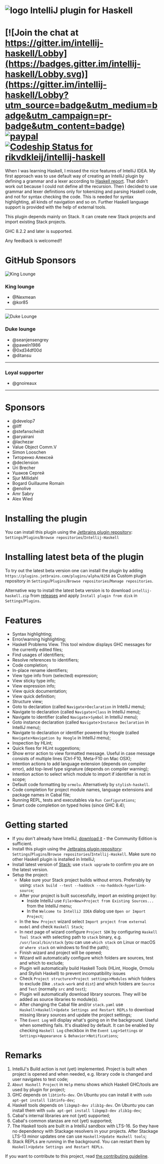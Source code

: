 # ![logo](logo/icon_intellij_haskell_32.png) IntelliJ plugin for Haskell

# [![Join the chat at https://gitter.im/intellij-haskell/Lobby](https://badges.gitter.im/intellij-haskell/Lobby.svg)](https://gitter.im/intellij-haskell/Lobby?utm_source=badge&utm_medium=badge&utm_campaign=pr-badge&utm_content=badge) [![paypal](https://www.paypalobjects.com/en_US/i/btn/btn_donateCC_LG.gif)](https://www.paypal.com/cgi-bin/webscr?cmd=_donations&business=H6QKQKFRKJBF2&item_name=IntelliJ-Haskell&currency_code=EUR) [![Codeship Status for rikvdkleij/intellij-haskell](https://app.codeship.com/projects/171b1960-3d31-0138-a733-12543791c0bd/status?branch=master)](https://app.codeship.com/projects/387346)

When I was learning Haskell, I missed the nice features of IntelliJ IDEA. My first approach
was to use default way of creating an IntelliJ plugin by defining a grammar and a lexer according to
[Haskell report](http://www.haskell.org/onlinereport/haskell2010/haskellch10.html). That didn't work out because I could not define all 
the recursion. 
Then I decided to use grammar and lexer definitions only for tokenizing and parsing Haskell code, and not for syntax checking the code. This is needed for syntax highlighting, all kinds of navigation and so on.
Further Haskell language support is provided with the help of external tools.

This plugin depends mainly on Stack. It can create new Stack projects and import existing Stack projects.

GHC 8.2.2 and later is supported.

Any feedback is welcomed!!

# GitHub Sponsors
![King Lounge](logo/king.png)  
### King lounge
* @Nexmean
* @kor85

___
![Duke Lounge](logo/duke.png) 
### Duke lounge
* @seanjensengrey
* @paweln1986
* @0xd34df00d
* @ditansu

___

### Loyal supporter
* @gnoireaux
___

# Sponsors
* @develop7
* @liff
* @stefanscheidt
* @aryairani
* @lachezar
* Value Object Comm.V
* Simon Looschen
* Титоренко Алексей
* @declension
* Uri Brecher
* Ушаков Сергей
* Sjur Millidahl
* Bogard Guillaume Romain
* @enolive
* Amr Sabry
* Alex Wied

# Installing the plugin
You can install this plugin using the [Jetbrains plugin repository](https://plugins.jetbrains.com/idea/plugin/8258-intellij-haskell):
  `Settings`/`Plugins`/`Browse repositories`/`Intellij-Haskell`

# Installing latest beta of the plugin
To try out the latest beta version one can install the plugin by adding `https://plugins.jetbrains.com/plugins/alpha/8258` as Custom plugin repository in `Settings`/`Plugins`/`Browse repositories`/`Manage repositories`.
 
Alternative way to install the latest beta version is to download `intellij-haskell.zip` from [releases](https://github.com/rikvdkleij/intellij-haskell/releases) and apply `Install plugin from disk` in `Settings`/`Plugins`.


# Features
- Syntax highlighting;
- Error/warning highlighting;
- Haskell Problems View. This tool window displays GHC messages for the currently edited files;
- Find usages of identifiers;
- Resolve references to identifiers;
- Code completion;
- In-place rename identifiers;
- View type info from (selected) expression;
- View sticky type info;
- View expression info;
- View quick documentation;
- View quick definition;
- Structure view;
- Goto to declaration (called `Navigate`>`Declaration` in IntelliJ menu);
- Navigate to declaration (called `Navigate`>`Class` in IntelliJ menu);
- Navigate to identifier (called `Navigate`>`Symbol` in IntelliJ menu);
- Goto instance declaration (called `Navigate`>`Instance Declaration` in IntelliJ menu);
- Navigate to declaration or identifier powered by Hoogle (called `Navigate`>`Navigation by Hoogle` in IntelliJ menu);
- Inspection by HLint;
- Quick fixes for HLint suggestions;
- Show error action to view formatted message. Useful in case message consists of multiple lines (Ctrl-F10, Meta-F10 on Mac OSX);
- Intention actions to add language extension (depends on compiler error), add top-level type signature (depends on compiler warning);
- Intention action to select which module to import if identifier is not in scope;
- Default code formatting by `ormolu`. Alternatively by `stylish-haskell`.
- Code completion for project module names, language extensions and package names in Cabal file;
- Running REPL, tests and executables via `Run Configurations`;
- Smart code completion on typed holes (since GHC 8.4);



# Getting started
- If you don't already have IntelliJ, [download it](https://www.jetbrains.com/idea/download/) - the Community Edition is sufficient.
- Install this plugin using the [Jetbrains plugin repository](https://plugins.jetbrains.com/idea/plugin/8258-intellij-haskell): `Settings`/`Plugins`/`Browse repositories`/`Intellij-Haskell`. Make sure no other Haskell plugin is installed in IntelliJ;
- Install latest version of [Stack](https://github.com/commercialhaskell/stack); use `stack upgrade` to confirm you are on the latest version.
- Setup the project:
  - Make sure your Stack project builds without errors. Preferably by using: `stack build --test --haddock --no-haddock-hyperlink-source`;
  - After your project is built successfully, import an existing project by:
    - Inside IntelliJ use `File`>`New`>`Project from Existing Sources...` from the IntelliJ menu;
    - In the `Welcome to IntelliJ IDEA` dialog use `Open or Import Project`; 
  - In the `New Project` wizard select `Import project from external model` and check `Haskell Stack`;
  - In next page of wizard configure `Project SDK` by configuring `Haskell Tool Stack` with selecting path to `stack` binary, e.g. `/usr/local/bin/stack` (you can use `which stack` on Linux or macOS or `where stack` on windows to find the path);
  - Finish wizard and project will be opened;
  - Wizard will automatically configure which folders are sources, test and which to exclude;
  - Plugin will automatically build Haskell Tools (HLint, Hoogle, Ormolu and Stylish Haskell) to prevent incompatibility issues
  - Check `Project structure`>`Project settings`>`Modules` which folders to exclude (like `.stack-work` and `dist`) and which folders are `Source` and `Test` (normally `src` and `test`);
  - Plugin will automatically download library sources. They will be added as source libraries to module(s).
  - After changing the Cabal file and/or `stack.yaml` use `Haskell`>`Haskell`>`Update Settings and Restart REPLs` to download missing library sources and update the project settings;
  - The `Event Log` will display what's going on in the background. Useful when something fails. It's disabled by default. 
    It can be enabled by checking `Haskell Log` checkbox in the `Event Log`>`Settings` or `Settings`>`Appearance & Behavior`>`Notifications`;    


# Remarks
1. IntelliJ's Build action is not (yet) implemented. Project is built when project is opened and when needed, e.g. library code is changed and user navigates to test code;
2. `About Haskell Project` in `Help` menu shows which Haskell GHC/tools are used by plugin for project;
3. GHC depends on `libtinfo-dev`. On Ubuntu you can install it with `sudo apt-get install libtinfo-dev`;
4. Haskell tools depends on `libgmp3-dev zlib1g-dev`. On Ubuntu you can install them with `sudo apt-get install libgmp3-dev zlib1g-dev`;
5. Cabal's internal libraries are not (yet) supported;
6. Cabal's common stanzas are not (yet) supported;
7. The Haskell tools are built in a IntelliJ sandbox with LTS-16. So they have no dependency with Stackage resolvers in your projects. After Stackage LTS-13 minor updates one can use `Haskell`>`Update Haskell tools`;
8. Stack REPLs are running in the background. You can restart them by `Haskell`>`Update Settings and Restart REPLs`.

If you want to contribute to this project, read [the contributing guideline](CONTRIBUTING.md).
